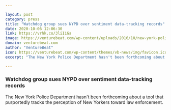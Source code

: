 ```yaml
---

layout: post
category: press
title: "Watchdog group sues NYPD over sentiment data-tracking records"
date: 2020-10-06 12:06:30
link: https://vrhk.co/3liIiGa
image: https://venturebeat.com/wp-content/uploads/2016/10/new-york-police-department-e1592459457656.jpg?w=1200&strip=all
domain: venturebeat.com
author: "VentureBeat"
icon: https://venturebeat.com/wp-content/themes/vb-news/img/favicon.ico
excerpt: "The New York Police Department hasn't been forthcoming about a tool that purportedly tracks the perception of New Yorkers toward law enforcement."

---
```


### Watchdog group sues NYPD over sentiment data-tracking records

The New York Police Department hasn't been forthcoming about a tool that purportedly tracks the perception of New Yorkers toward law enforcement.